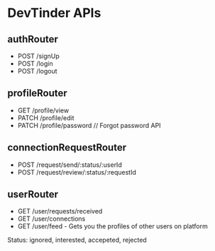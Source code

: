 # DevTinder APIs

## authRouter

- POST /signUp
- POST /login
- POST /logout

## profileRouter

- GET /profile/view
- PATCH /profile/edit
- PATCH /profile/password // Forgot password API

## connectionRequestRouter

- POST /request/send/:status/:userId
- POST /request/review/:status/:requestId

## userRouter

- GET /user/requests/received
- GET /user/connections
- GET /user/feed - Gets you the profiles of other users on platform

Status: ignored, interested, accepeted, rejected
